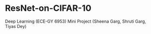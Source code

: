 # ResNet-on-CIFAR-10
Deep Learning (ECE-GY 6953) Mini Project (Sheena Garg, Shruti Garg, Tiyas Dey)
